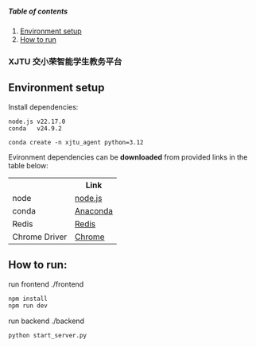 ##### Table of contents
1. [Environment setup](#environment-setup)
2. [How to run](#how-to-run)
### **XJTU 交小荣智能学生教务平台**
## Environment setup
Install dependencies:
```shell
node.js v22.17.0
conda   v24.9.2
```
```shell
conda create -n xjtu_agent python=3.12
```
Evironment dependencies can be **downloaded** from provided links in the table below:
<table style="width:100%">
  <tr>
    <th></th>
    <th>Link</th>
  </tr>
  <tr>
    <td>node</td>
    <td><a href="https://nodejs.org/en/download">node.js</a></td>
  </tr>
  <tr>
    <td>conda</td>
    <td><a href="https://repo.anaconda.com/archive/">Anaconda</a></td>
  </tr>
  <tr>
    <td>Redis</td>
    <td><a href="https://repo.anaconda.com/archive/">Redis</a></td>
  </tr>
  <tr>
    <td>Chrome Driver</td>
    <td><a href="https://developer.chrome.com/docs/chromedriver">Chrome</a></td>
  </tr>
</table>

## How to run:
run frontend ./frontend
```bash
npm install
npm run dev
```
run backend ./backend
```bash
python start_server.py
```
